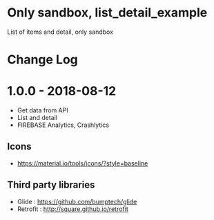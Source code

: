 # Only sandbox, list_detail_example
List of items and detail, only sandbox


# Change Log
# 1.0.0 - 2018-08-12
- Get data from API
- List and detail
- FIREBASE Analytics, Crashlytics 


## Icons
-   https://material.io/tools/icons/?style=baseline

## Third party libraries 
-   Glide : https://github.com/bumptech/glide
- 	Retrofit : http://square.github.io/retrofit

